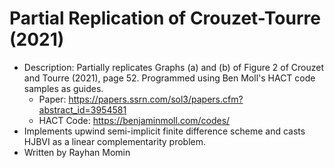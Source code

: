 # Partial Replication of Crouzet-Tourre (2021)
* Description: Partially replicates Graphs (a) and (b) of Figure 2 of Crouzet and Tourre (2021), page 52. Programmed using Ben Moll's HACT code samples as guides.
	* Paper: https://papers.ssrn.com/sol3/papers.cfm?abstract_id=3954581
	* HACT Code: https://benjaminmoll.com/codes/
* Implements upwind semi-implicit finite difference scheme and casts HJBVI as a linear complementarity problem.	
* Written by Rayhan Momin
